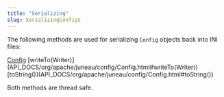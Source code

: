 ```yaml
---
title: "Serializing"
slug: SerializingConfigs
---
```


The following methods are used for serializing `Config` objects back into INI files:

<tree>
<node-0><java-class><a href="/site/apidocs/org/apache/juneau/config/Config.html" target="_blank">Config</a></java-class></node-0>
<node-1><java-method>[writeTo(Writer)](API_DOCS/org/apache/juneau/config/Config.html#writeTo(Writer))</java-method></node-1>
<node-1><java-method>[toString()](API_DOCS/org/apache/juneau/config/Config.html#toString())</java-method></node-1>
</tree>

Both methods are thread safe.
